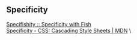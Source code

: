 ## Specificity

[Specifishity :: Specificity with Fish](https://specifishity.com/) \
[Specificity - CSS: Cascading Style Sheets | MDN](https://developer.mozilla.org/en-US/docs/Web/CSS/Specificity) \

